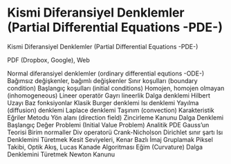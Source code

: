 # Kismi Diferansiyel Denklemler (Partial Differential Equations -PDE-)


Kismi Diferansiyel Denklemler (Partial Differential Equations -PDE-)




PDF (Dropbox, Google), Web

Normal diferansiyel denklemler (ordinary differential equtions -ODE-)
Bağımsız değişkenler, bağımlı değişkenler
Sınır koşulları (boundary condition)
Başlangıç koşulları (initial conditions)
Homojen, homojen olmayan (inhomogeneous)
Lineer operatör
Gayrı lineerlik
Dalga denklemi
Hilbert Uzayı
Baz fonksiyonlar
Klasik Burger denklemi
Isı denklemi
Yayılma (diffusion) denklemi
Laplace denklemi
Taşınım (convection)
Karakteristik Eğriler Metodu
Yön alanı (direction field)
Zincirleme Kanunu
Dalga Denklemi Başlangıç Değer Problemi (Initial Value Problem)
Analitik PDE
Gauss’un Teorisi
Birim normaller
Div operatorü
Crank-Nicholson
Dirichlet sınır şartı
Isı Denklemini Türetmek
Kesit Seviyeleri, Kenar Bazlı İmaj Gruplamak
Piksel Takibi, Optik Akış, Lucas Kanade Algoritması
Eğim (Curvature)
Dalga Denklemini Türetmek
Newton Kanunu





